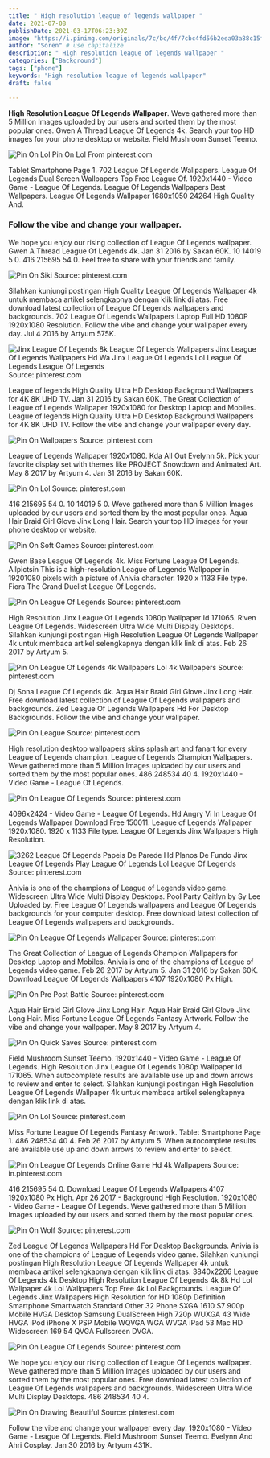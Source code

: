 ```yaml
---
title: " High resolution league of legends wallpaper "
date: 2021-07-08
publishDate: 2021-03-17T06:23:39Z
image: "https://i.pinimg.com/originals/7c/bc/4f/7cbc4fd56b2eea03a88c15f57b0e2301.jpg"
author: "Soren" # use capitalize
description: " High resolution league of legends wallpaper "
categories: ["Background"]
tags: ["phone"]
keywords: "High resolution league of legends wallpaper"
draft: false

---
```



**High Resolution League Of Legends Wallpaper**. Weve gathered more than 5 Million Images uploaded by our users and sorted them by the most popular ones. Gwen A Thread League Of Legends 4k. Search your top HD images for your phone desktop or website. Field Mushroom Sunset Teemo.

![Pin On Lol](https://i.pinimg.com/originals/3a/eb/c0/3aebc00478ae5bff4d6e6b0e8f1557e3.jpg "Pin On Lol")
Pin On Lol From pinterest.com


Tablet Smartphone Page 1. 702 League Of Legends Wallpapers. League Of Legends Dual Screen Wallpapers Top Free League Of. 1920x1440 - Video Game - League Of Legends. League Of Legends Wallpapers Best Wallpapers. League Of Legends Wallpaper 1680x1050 24264 High Quality And.

### Follow the vibe and change your wallpaper.

We hope you enjoy our rising collection of League Of Legends wallpaper. Gwen A Thread League Of Legends 4k. Jan 31 2016 by Sakan 60K. 10 14019 5 0. 416 215695 54 0. Feel free to share with your friends and family.


![Pin On Siki](https://i.pinimg.com/originals/f0/0d/46/f00d4674cce74b8ae69ef203f933198e.jpg "Pin On Siki")
Source: pinterest.com

Silahkan kunjungi postingan High Quality League Of Legends Wallpaper 4k untuk membaca artikel selengkapnya dengan klik link di atas. Free download latest collection of League Of Legends wallpapers and backgrounds. 702 League Of Legends Wallpapers Laptop Full HD 1080P 1920x1080 Resolution. Follow the vibe and change your wallpaper every day. Jul 4 2016 by Artyum 575K.

![Jinx League Of Legends 8k League Of Legends Wallpapers Jinx League Of Legends Wallpapers Hd Wa Jinx League Of Legends Lol League Of Legends League Of Legends](https://i.pinimg.com/originals/ac/bf/8e/acbf8e2faaa56c8a950d5c55b9918f42.jpg "Jinx League Of Legends 8k League Of Legends Wallpapers Jinx League Of Legends Wallpapers Hd Wa Jinx League Of Legends Lol League Of Legends League Of Legends")
Source: pinterest.com

League of legends High Quality Ultra HD Desktop Background Wallpapers for 4K 8K UHD TV. Jan 31 2016 by Sakan 60K. The Great Collection of League of Legends Wallpaper 1920x1080 for Desktop Laptop and Mobiles. League of legends High Quality Ultra HD Desktop Background Wallpapers for 4K 8K UHD TV. Follow the vibe and change your wallpaper every day.

![Pin On Wallpapers](https://i.pinimg.com/originals/21/73/af/2173af4602af7051636e691ae2399e1c.jpg "Pin On Wallpapers")
Source: pinterest.com

League of Legends Wallpaper 1920x1080. Kda All Out Evelynn 5k. Pick your favorite display set with themes like PROJECT Snowdown and Animated Art. May 8 2017 by Artyum 4. Jan 31 2016 by Sakan 60K.

![Pin On Lol](https://i.pinimg.com/originals/3a/eb/c0/3aebc00478ae5bff4d6e6b0e8f1557e3.jpg "Pin On Lol")
Source: pinterest.com

416 215695 54 0. 10 14019 5 0. Weve gathered more than 5 Million Images uploaded by our users and sorted them by the most popular ones. Aqua Hair Braid Girl Glove Jinx Long Hair. Search your top HD images for your phone desktop or website.

![Pin On Soft Games](https://i.pinimg.com/originals/84/09/37/8409378580026c2567d1d15faad46b9d.jpg "Pin On Soft Games")
Source: pinterest.com

Gwen Base League Of Legends 4k. Miss Fortune League Of Legends. Allpictsin This is a high-resolution League of Legends Wallpaper in 19201080 pixels with a picture of Anivia character. 1920 x 1133 File type. Fiora The Grand Duelist League Of Legends.

![Pin On League Of Legends](https://i.pinimg.com/originals/e2/31/10/e231101ef914dc3707b062b5a6b2ded6.jpg "Pin On League Of Legends")
Source: pinterest.com

High Resolution Jinx League Of Legends 1080p Wallpaper Id 171065. Riven League Of Legends. Widescreen Ultra Wide Multi Display Desktops. Silahkan kunjungi postingan High Resolution League Of Legends Wallpaper 4k untuk membaca artikel selengkapnya dengan klik link di atas. Feb 26 2017 by Artyum 5.

![Pin On League Of Legends 4k Wallpapers Lol 4k Wallpapers](https://i.pinimg.com/originals/65/bc/a0/65bca0a5d8cf07db91560616a364ef6d.jpg "Pin On League Of Legends 4k Wallpapers Lol 4k Wallpapers")
Source: pinterest.com

Dj Sona League Of Legends 4k. Aqua Hair Braid Girl Glove Jinx Long Hair. Free download latest collection of League Of Legends wallpapers and backgrounds. Zed League Of Legends Wallpapers Hd For Desktop Backgrounds. Follow the vibe and change your wallpaper.

![Pin On League](https://i.pinimg.com/originals/7a/8e/df/7a8edfd688ca05097142c8a5d69c3f58.jpg "Pin On League")
Source: pinterest.com

High resolution desktop wallpapers skins splash art and fanart for every League of Legends champion. League of Legends Champion Wallpapers. Weve gathered more than 5 Million Images uploaded by our users and sorted them by the most popular ones. 486 248534 40 4. 1920x1440 - Video Game - League Of Legends.

![Pin On League Of Legends](https://i.pinimg.com/originals/34/bb/91/34bb91ed466de46fbea7b94712033dd0.jpg "Pin On League Of Legends")
Source: pinterest.com

4096x2424 - Video Game - League Of Legends. Hd Angry Vi In League Of Legends Wallpaper Download Free 150011. League of Legends Wallpaper 1920x1080. 1920 x 1133 File type. League Of Legends Jinx Wallpapers High Resolution.

![3262 League Of Legends Papeis De Parede Hd Planos De Fundo Jinx League Of Legends Play League Of Legends Lol League Of Legends](https://i.pinimg.com/originals/6e/fc/bf/6efcbf7040dc18a6ba02c6628dcc4df7.jpg "3262 League Of Legends Papeis De Parede Hd Planos De Fundo Jinx League Of Legends Play League Of Legends Lol League Of Legends")
Source: pinterest.com

Anivia is one of the champions of League of Legends video game. Widescreen Ultra Wide Multi Display Desktops. Pool Party Caitlyn by Sy Lee Uploaded by. Free League Of Legends wallpapers and League Of Legends backgrounds for your computer desktop. Free download latest collection of League Of Legends wallpapers and backgrounds.

![Pin On League Of Legends Wallpaper](https://i.pinimg.com/originals/96/af/88/96af8811d522c90c761c786c1d236990.jpg "Pin On League Of Legends Wallpaper")
Source: pinterest.com

The Great Collection of League of Legends Champion Wallpapers for Desktop Laptop and Mobiles. Anivia is one of the champions of League of Legends video game. Feb 26 2017 by Artyum 5. Jan 31 2016 by Sakan 60K. Download League Of Legends Wallpapers 4107 1920x1080 Px High.

![Pin On Pre Post Battle](https://i.pinimg.com/originals/be/36/c3/be36c326c355f06e4bc7325c1133f40c.jpg "Pin On Pre Post Battle")
Source: pinterest.com

Aqua Hair Braid Girl Glove Jinx Long Hair. Aqua Hair Braid Girl Glove Jinx Long Hair. Miss Fortune League Of Legends Fantasy Artwork. Follow the vibe and change your wallpaper. May 8 2017 by Artyum 4.

![Pin On Quick Saves](https://i.pinimg.com/originals/7c/a3/e2/7ca3e2ee86947e52713a82a006230292.png "Pin On Quick Saves")
Source: pinterest.com

Field Mushroom Sunset Teemo. 1920x1440 - Video Game - League Of Legends. High Resolution Jinx League Of Legends 1080p Wallpaper Id 171065. When autocomplete results are available use up and down arrows to review and enter to select. Silahkan kunjungi postingan High Resolution League Of Legends Wallpaper 4k untuk membaca artikel selengkapnya dengan klik link di atas.

![Pin On Lol](https://i.pinimg.com/originals/5b/4e/68/5b4e681738ec19d403db27bfbe91e97a.jpg "Pin On Lol")
Source: pinterest.com

Miss Fortune League Of Legends Fantasy Artwork. Tablet Smartphone Page 1. 486 248534 40 4. Feb 26 2017 by Artyum 5. When autocomplete results are available use up and down arrows to review and enter to select.

![Pin On League Of Legends Online Game Hd 4k Wallpapers](https://i.pinimg.com/originals/e0/6b/03/e06b03b0b938e2f5e3acf119708ab4e2.png "Pin On League Of Legends Online Game Hd 4k Wallpapers")
Source: in.pinterest.com

416 215695 54 0. Download League Of Legends Wallpapers 4107 1920x1080 Px High. Apr 26 2017 - Background High Resolution. 1920x1080 - Video Game - League Of Legends. Weve gathered more than 5 Million Images uploaded by our users and sorted them by the most popular ones.

![Pin On Wolf](https://i.pinimg.com/736x/25/1d/74/251d74e5649487bd934c80096cb7b373.jpg "Pin On Wolf")
Source: pinterest.com

Zed League Of Legends Wallpapers Hd For Desktop Backgrounds. Anivia is one of the champions of League of Legends video game. Silahkan kunjungi postingan High Resolution League Of Legends Wallpaper 4k untuk membaca artikel selengkapnya dengan klik link di atas. 3840x2266 League Of Legends 4k Desktop High Resolution League Of Legends 4k 8k Hd Lol Wallpaper 4k Lol Wallpapers Top Free 4k Lol Backgrounds. League Of Legends Jinx Wallpapers High Resolution for HD 1080p Definition Smartphone Smartwatch Standard Other 32 Phone SXGA 1610 S7 900p Mobile HVGA Desktop Samsung DualScreen High 720p WUXGA 43 Wide HVGA iPod iPhone X PSP Mobile WQVGA WGA WVGA iPad 53 Mac HD Widescreen 169 54 QVGA Fullscreen DVGA.

![Pin On League Of Legends](https://i.pinimg.com/originals/78/27/65/7827651e303445eaf7625147e790503b.jpg "Pin On League Of Legends")
Source: pinterest.com

We hope you enjoy our rising collection of League Of Legends wallpaper. Weve gathered more than 5 Million Images uploaded by our users and sorted them by the most popular ones. Free download latest collection of League Of Legends wallpapers and backgrounds. Widescreen Ultra Wide Multi Display Desktops. 486 248534 40 4.

![Pin On Drawing Beautiful](https://i.pinimg.com/originals/7c/bc/4f/7cbc4fd56b2eea03a88c15f57b0e2301.jpg "Pin On Drawing Beautiful")
Source: pinterest.com

Follow the vibe and change your wallpaper every day. 1920x1080 - Video Game - League Of Legends. Field Mushroom Sunset Teemo. Evelynn And Ahri Cosplay. Jan 30 2016 by Artyum 431K.

